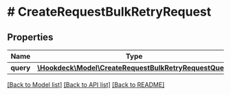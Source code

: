 # # CreateRequestBulkRetryRequest

## Properties

Name | Type | Description | Notes
------------ | ------------- | ------------- | -------------
**query** | [**\Hookdeck\Model\CreateRequestBulkRetryRequestQuery**](CreateRequestBulkRetryRequestQuery.md) |  | [optional]

[[Back to Model list]](../../README.md#models) [[Back to API list]](../../README.md#endpoints) [[Back to README]](../../README.md)
